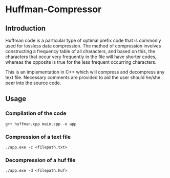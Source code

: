 # Huffman-Compressor
## Introduction
Huffman code is a particular type of optimal prefix code that is commonly used for lossless data compression. The method of compression involves constructing a frequency table of all characters, and based on this, the characters that occur very frequently in the file will have shorter codes, whereas the opposite is true for the less frequent occurring characters.

This is an implementation in C++ which will compress and decompress any text file. Necessary comments are provided to aid the user should he/she peer into the source code.

## Usage
### Compilation of the code
```
g++ huffman.cpp main.cpp -o app
```

### Compression of a text file

```
./app.exe -c <filepath.txt>
```

### Decompression of a huf file

```
./app.exe -d <filepath.huf>
```
